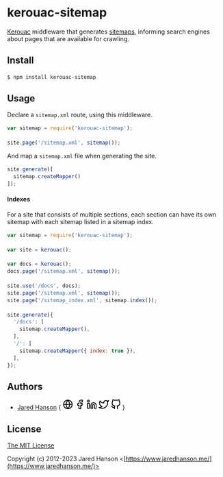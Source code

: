 # kerouac-sitemap

[Kerouac](https://github.com/jaredhanson/kerouac) middleware that generates
[sitemaps](https://www.sitemaps.org/), informing search engines about pages that
are available for crawling.

## Install

```sh
$ npm install kerouac-sitemap
```

## Usage

Declare a `sitemap.xml` route, using this middleware.

```js
var sitemap = require('kerouac-sitemap');

site.page('/sitemap.xml', sitemap());
```

And map a `sitemap.xml` file when generating the site.

```js
site.generate([
  sitemap.createMapper()
]);
```

#### Indexes

For a site that consists of multiple sections, each section can have its own
sitemap with each sitemap listed in a sitemap index.

```js
var sitemap = require('kerouac-sitemap');

var site = kerouac();

var docs = kerouac();
docs.page('/sitemap.xml', sitemap());

site.use('/docs', docs);
site.page('/sitemap.xml', sitemap());
site.page('/sitemap_index.xml', sitemap.index());

site.generate({
  '/docs': [
    sitemap.createMapper(),
  ],
  '/': [
    sitemap.createMapper({ index: true }),
  ],
});
```

## Authors

- [Jared Hanson](https://www.jaredhanson.me/) { [![WWW](https://raw.githubusercontent.com/jaredhanson/jaredhanson/master/images/globe-12x12.svg)](https://www.jaredhanson.me/) [![Facebook](https://raw.githubusercontent.com/jaredhanson/jaredhanson/master/images/facebook-12x12.svg)](https://www.facebook.com/jaredhanson) [![LinkedIn](https://raw.githubusercontent.com/jaredhanson/jaredhanson/master/images/linkedin-12x12.svg)](https://www.linkedin.com/in/jaredhanson) [![Twitter](https://raw.githubusercontent.com/jaredhanson/jaredhanson/master/images/twitter-12x12.svg)](https://twitter.com/jaredhanson) [![GitHub](https://raw.githubusercontent.com/jaredhanson/jaredhanson/master/images/github-12x12.svg)](https://github.com/jaredhanson) }

## License

[The MIT License](https://opensource.org/licenses/MIT)

Copyright (c) 2012-2023 Jared Hanson <[https://www.jaredhanson.me/](https://www.jaredhanson.me/)>
